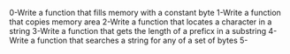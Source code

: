 0-Write a function that fills memory with a constant byte
1-Write a function that copies memory area
2-Write a function that locates a character in a string
3-Write a function that gets the length of a preficx in a substring
4-Write a function that searches a string for any of a set of bytes
5-
